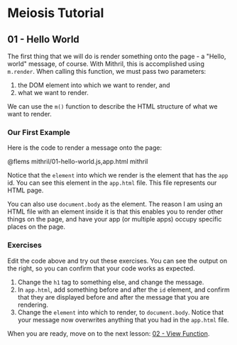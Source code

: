 # Meiosis Tutorial

## 01 - Hello World

The first thing that we will do is render something onto the page - a "Hello, world" message,
of course. With Mithril, this is accomplished using `m.render`. When calling this function, we
must pass two parameters:

1. the DOM element into which we want to render, and
1. what we want to render.

We can use the `m()` function to describe the HTML structure of what we want to render.

### Our First Example

Here is the code to render a message onto the page:

@flems mithril/01-hello-world.js,app.html mithril

Notice that the `element` into which we render is the element that has the `app` id. You can
see this element in the `app.html` file. This file represents our HTML page.

You can also use `document.body` as the element. The reason I am using an HTML file with an
element inside it is that this enables you to render other things on the page, and have your
app (or multiple apps) occupy specific places on the page.

### Exercises

Edit the code above and try out these exercises. You can see the output on the right, so you
can confirm that your code works as expected.

1. Change the `h1` tag to something else, and change the message.
1. In `app.html`, add something before and after the `id` element, and confirm that they are
displayed before and after the message that you are rendering.
1. Change the `element` into which to render, to `document.body`. Notice that your message
now overwrites anything that you had in the `app.html` file.

When you are ready, move on to the next lesson: [02 - View Function](02-view-function-mithril.html).
